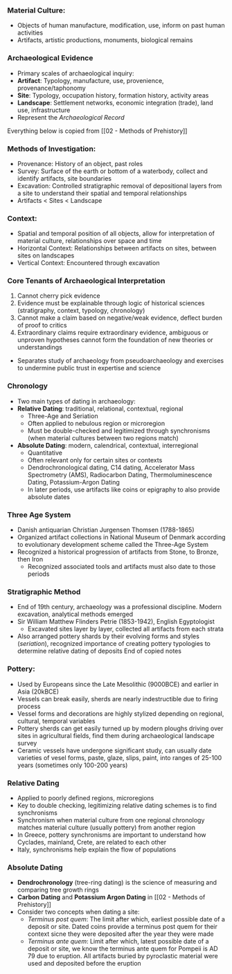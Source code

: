 ### Material Culture:
 - Objects of human manufacture, modification, use, inform on past human activities
 - Artifacts, artistic productions, monuments, biological remains

### Archaeological Evidence
 - Primary scales of archaeological inquiry:
 - **Artifact**: Typology, manufacture, use, provenience, provenance/taphonomy
 - **Site**: Typology, occupation history, formation history, activity areas
 - **Landscape**: Settlement networks, economic integration (trade), land use, infrastructure
 - Represent the *Archaeological Record*

Everything below is copied from [[02 - Methods of Prehistory]]
### Methods of Investigation:
 - Provenance: History of an object, past roles
 - Survey: Surface of the earth or bottom of a waterbody, collect and identify artifacts, site boundaries
 - Excavation: Controlled stratigraphic removal of depositional layers from a site to understand their spatial and temporal relationships
 - Artifacts < Sites < Landscape

### Context:
 - Spatial and temporal position of all objects, allow for interpretation of material culture, relationships over space and time
 - Horizontal Context: Relationships between artifacts on sites, between sites on landscapes
 - Vertical Context: Encountered through excavation

### Core Tenants of Archaeological Interpretation
1. Cannot cherry pick evidence
2. Evidence must be explainable through logic of historical sciences (stratigraphy, context, typology, chronology)
3. Cannot make a claim based on negative/weak evidence, deflect burden of proof to critics
4. Extraordinary claims require extraordinary evidence, ambiguous or unproven hypotheses cannot form the foundation of new theories or understandings
 - Separates study of archaeology from pseudoarchaeology and exercises to undermine public trust in expertise and science

### Chronology
 - Two main types of dating in archaeology:
 - **Relative Dating**: traditional, relational, contextual, regional
	 - Three-Age and Seriation
	 - Often applied to nebulous region or microregion
	 - Must be double-checked and legitimized through synchronisms (when material cultures between two regions match)
 - **Absolute Dating**: modern, calendrical, contextual, interregional
	 - Quantitative
	 - Often relevant only for certain sites or contexts
	 - Dendrochronological dating, C14 dating, Accelerator Mass Spectrometry (AMS), Radiocarbon Dating, Thermoluminescence Dating, Potassium-Argon Dating
	 - In later periods, use artifacts like coins or epigraphy to also provide absolute dates

### Three Age System
 - Danish antiquarian Christian Jurgensen Thomsen (1788-1865)
 - Organized artifact collections in National Museum of Denmark according to evolutionary development scheme called the Three-Age System
 - Recognized a historical progression of artifacts from Stone, to Bronze, then Iron
	 - Recognized associated tools and artifacts must also date to those periods

### Stratigraphic Method
 - End of 19th century, archaeology was a professional discipline. Modern excavation, analytical methods emerged
 - Sir William Matthew Flinders Petrie (1853-1942), English Egyptologist
	 - Excavated sites layer by layer, collected all artifacts from each strata
 - Also arranged pottery shards by their evolving forms and styles (*seriation*), recognized importance of creating pottery typologies to determine relative dating of deposits
End of copied notes

### Pottery:
 - Used by Europeans since the Late Mesolithic (9000BCE) and earlier in Asia (20kBCE)
 - Vessels can break easily, sherds are nearly indestructible due to firing process
 - Vessel forms and decorations are highly stylized depending on regional, cultural, temporal variables
 - Pottery sherds can get easily turned up by modern ploughs driving over sites in agricultural fields, find them during archaeological landscape survey
 - Ceramic vessels have undergone significant study, can usually date varieties of vesel forms, paste, glaze, slips, paint, into ranges of 25-100 years (sometimes only 100-200 years)

### Relative Dating
 - Applied to poorly defined regions, microregions
 - Key to double checking, legitimizing relative dating schemes is to find synchronisms
 - Synchronism when material culture from one regional chronology matches material culture (usually pottery) from another region
 - In Greece, pottery synchronisms are important to understand how Cyclades, mainland, Crete, are related to each other
 - Italy, synchronisms help explain the flow of populations

### Absolute Dating
 - **Dendrochronology** (tree-ring dating) is the science of measuring and comparing tree growth rings
 - **Carbon Dating** and **Potassium Argon Dating** in [[02 - Methods of Prehistory]]
 - Consider two concepts when dating a site:
	 - *Terminus post quem*: The limit after which, earliest possible date of a deposit or site. Dated coins provide a terminus post quem for their context sicne they were deposited after the year they were made
	 - *Terminus ante quem*: Limit after which, latest possible date of a deposit or site, we know the terminus ante quem for Pompeii is AD 79 due to eruption. All artifacts buried by pyroclastic material were used and deposited before the eruption